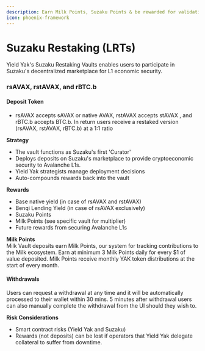 ```yaml
---
description: Earn Milk Points, Suzaku Points & be rewarded for validating Avalanche L1s
icon: phoenix-framework
---
```


# Suzaku Restaking (LRTs)

Yield Yak's Suzaku Restaking Vaults enables users to participate in Suzaku's decentralized marketplace for L1 economic security.

### rsAVAX, rstAVAX, and rBTC.b&#x20;

#### Deposit Token

* rsAVAX accepts sAVAX or native AVAX, rstAVAX accepts stAVAX , and rBTC.b accepts BTC.b.  In return users receive a restaked version (rsAVAX, rstAVAX, rBTC.b) at a 1:1 ratio

**Strategy**

* The vault functions as Suzaku's first 'Curator'
* Deploys deposits on Suzaku's marketplace to provide cryptoeconomic security to Avalanche L1s.
* Yield Yak strategists manage deployment decisions
* Auto-compounds rewards back into the vault

**Rewards**

* Base native yield (in case of rsAVAX and rstAVAX)
* Benqi Lending Yield (in case of rsAVAX exclusively)
* Suzaku Points
* Milk Points (see specific vault for multiplier)
* Future rewards from securing Avalanche L1s

**Milk Points**\
Milk Vault deposits earn Milk Points, our system for tracking contributions to the Milk ecosystem. Earn at minimum 3 Milk Points daily for every $1 of value deposited. Milk Points receive monthly YAK token distributions at the start of every month.&#x20;

#### Withdrawals

Users can request a withdrawal at any time and it will be automatically processed to their wallet within 30 mins.  5 minutes after withdrawal users can also manually complete the withdrawal from the UI should they wish to.&#x20;

**Risk Considerations**

* Smart contract risks (Yield Yak and Suzaku)
* Rewards (not deposits) can be lost if operators that Yield Yak delegate collateral to suffer from downtime.
